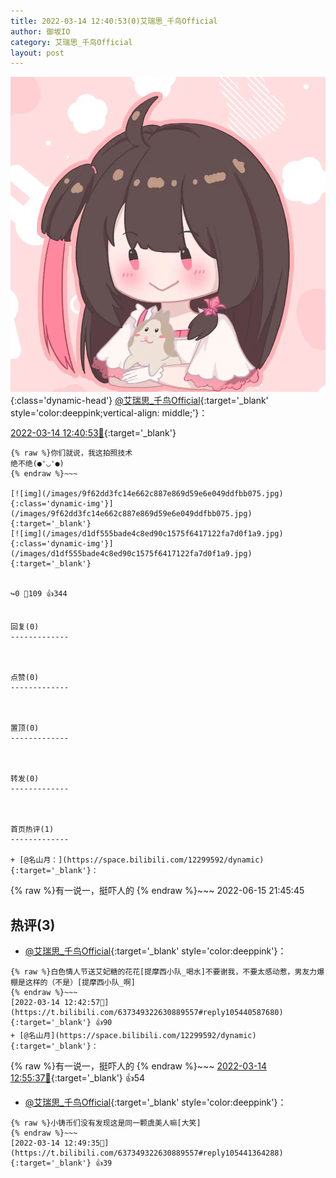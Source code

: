 ```yaml
---
title: 2022-03-14 12:40:53(0)艾瑞思_千鸟Official
author: 御坂IO
category: 艾瑞思_千鸟Official
layout: post
---
```


![img](/images/7e08840c56f251de28bdf766b647bd5fe9a5d50a.jpg){:class='dynamic-head'}
[@艾瑞思_千鸟Official](https://space.bilibili.com/1090010845/dynamic){:target='_blank' style='color:deeppink;vertical-align: middle;'}：

[2022-03-14 12:40:53🔗](https://t.bilibili.com/637349322630889557){:target='_blank'}

~~~
{% raw %}你们就说，我这拍照技术
绝不绝(●'◡'●)
{% endraw %}~~~

[![img](/images/9f62dd3fc14e662c887e869d59e6e049ddfbb075.jpg){:class='dynamic-img'}](/images/9f62dd3fc14e662c887e869d59e6e049ddfbb075.jpg){:target='_blank'}
[![img](/images/d1df555bade4c8ed90c1575f6417122fa7d0f1a9.jpg){:class='dynamic-img'}](/images/d1df555bade4c8ed90c1575f6417122fa7d0f1a9.jpg){:target='_blank'}


↪️0 💬109 👍344


回复(0)
-------------



点赞(0)
-------------



置顶(0)
-------------



转发(0)
-------------



首页热评(1)
-------------

+ [@名山月：](https://space.bilibili.com/12299592/dynamic){:target='_blank'}：
~~~
{% raw %}有一说一，挺吓人的
{% endraw %}~~~
2022-06-15 21:45:45


热评(3)
-------------

+ [@艾瑞思_千鸟Official](https://space.bilibili.com/1090010845/dynamic){:target='_blank' style='color:deeppink'}：
~~~
{% raw %}白色情人节送艾妃糖的花花[提摩西小队_喝水]不要谢我，不要太感动惹，男友力爆棚是这样的（不是）[提摩西小队_啊]
{% endraw %}~~~
[2022-03-14 12:42:57🔗](https://t.bilibili.com/637349322630889557#reply105440587680){:target='_blank'} 👍90
+ [@名山月](https://space.bilibili.com/12299592/dynamic){:target='_blank'}：
~~~
{% raw %}有一说一，挺吓人的
{% endraw %}~~~
[2022-03-14 12:55:37🔗](https://t.bilibili.com/637349322630889557#reply105441839776){:target='_blank'} 👍54
+ [@艾瑞思_千鸟Official](https://space.bilibili.com/1090010845/dynamic){:target='_blank' style='color:deeppink'}：
~~~
{% raw %}小铸币们没有发现这是同一颗虞美人嘛[大笑]
{% endraw %}~~~
[2022-03-14 12:49:35🔗](https://t.bilibili.com/637349322630889557#reply105441364288){:target='_blank'} 👍39


